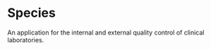 Species
=======

An application for the internal and external quality control of clinical laboratories.